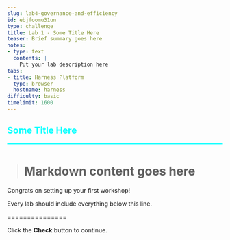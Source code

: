 ```yaml
---
slug: lab4-governance-and-efficiency
id: ebjfoomu31un
type: challenge
title: Lab 1 - Some Title Here
teaser: Brief summary goes here
notes:
- type: text
  contents: |
    Put your lab description here
tabs:
- title: Harness Platform
  type: browser
  hostname: harness
difficulty: basic
timelimit: 1600
---
```


<style type="text/css" rel="stylesheet">
hr.cyan { background-color: cyan; color: cyan; height: 2px; margin-bottom: -10px; }
h2.cyan { color: cyan; }
</style><h2 class="cyan">Some Title Here</h2>
<hr class="cyan">
<br>

> # Markdown content goes here
Congrats on setting up your first workshop!

Every lab should include everything below this line.

===============

Click the **Check** button to continue.
